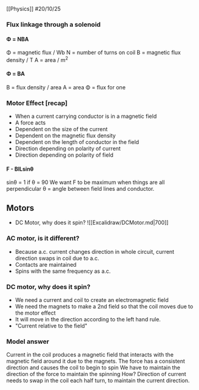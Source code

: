 [[Physics]]
#20/10/25
### Flux linkage through a solenoid
#### Φ = NBA
Φ = magnetic flux / Wb
N = number of turns on coil
B = magnetic flux density / T
A = area / m$^2$
#### Φ = BA
B = flux density / area
A = area
Φ = flux for one
### Motor Effect \[recap]
- When a current carrying conductor is in a magnetic field 
- A force acts
- Dependent on the size of the current
- Dependent on the magnetic flux density
- Dependent on the length of conductor in the field
- Direction depending on polarity of current
- Direction depending on polarity of field
#### F - BILsinθ
sinθ = 1 if θ = 90
We want F to be maximum when things are all perpendicular
θ = angle between field lines and conductor.
## Motors
- DC Motor, why does it spin?
![[Excalidraw/DCMotor.md|700]]
### AC motor, is it different?
- Because a.c. current changes direction in whole circuit, current direction swaps in coil due to a.c.
- Contacts are maintained
- Spins with the same frequency as a.c.
### DC motor, why does it spin?
- We need a current and coil to create an electromagnetic field
- We need the magnets to make a 2nd field so that the coil moves due to the motor effect
- It will move in the direction according to the left hand rule.
- "Current relative to the field"
### Model answer
Current in the coil produces a magnetic field that interacts with the magnetic field around it due to the magnets.
The force has a consistent direction and causes the coil to begin to spin
We have to maintain the direction of the force to maintain the spinning
How?
Direction of current needs to swap in the coil each half turn, to maintain the current direction.
